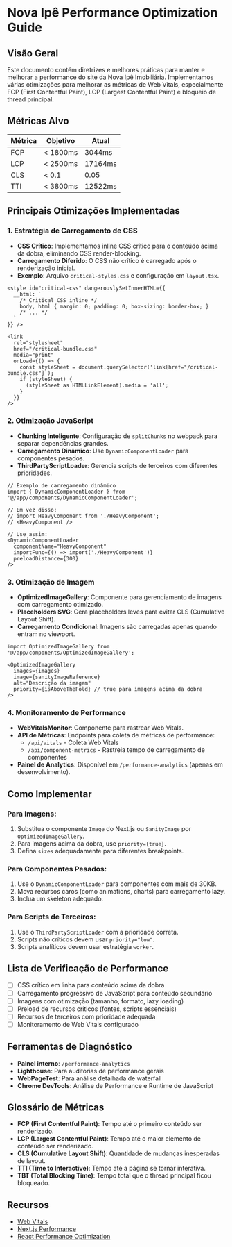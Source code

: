 # Nova Ipê Performance Optimization Guide

## Visão Geral

Este documento contém diretrizes e melhores práticas para manter e melhorar a performance do site da Nova Ipê Imobiliária. Implementamos várias otimizações para melhorar as métricas de Web Vitals, especialmente FCP (First Contentful Paint), LCP (Largest Contentful Paint) e bloqueio de thread principal.

## Métricas Alvo

| Métrica | Objetivo | Atual |
|---------|----------|-------|
| FCP     | < 1800ms | 3044ms |
| LCP     | < 2500ms | 17164ms |
| CLS     | < 0.1    | 0.05 |
| TTI     | < 3800ms | 12522ms |

## Principais Otimizações Implementadas

### 1. Estratégia de Carregamento de CSS

- **CSS Crítico**: Implementamos inline CSS crítico para o conteúdo acima da dobra, eliminando CSS render-blocking.
- **Carregamento Diferido**: O CSS não crítico é carregado após o renderização inicial.
- **Exemplo**: Arquivo `critical-styles.css` e configuração em `layout.tsx`.

```tsx
<style id="critical-css" dangerouslySetInnerHTML={{
  __html: `
    /* Critical CSS inline */
    body, html { margin: 0; padding: 0; box-sizing: border-box; }
    /* ... */
  `
}} />

<link
  rel="stylesheet"
  href="/critical-bundle.css"
  media="print"
  onLoad={() => {
    const styleSheet = document.querySelector('link[href="/critical-bundle.css"]');
    if (styleSheet) {
      (styleSheet as HTMLLinkElement).media = 'all';
    }
  }}
/>
```

### 2. Otimização JavaScript

- **Chunking Inteligente**: Configuração de `splitChunks` no webpack para separar dependências grandes.
- **Carregamento Dinâmico**: Use `DynamicComponentLoader` para componentes pesados.
- **ThirdPartyScriptLoader**: Gerencia scripts de terceiros com diferentes prioridades.

```tsx
// Exemplo de carregamento dinâmico
import { DynamicComponentLoader } from '@/app/components/DynamicComponentLoader';

// Em vez disso:
// import HeavyComponent from './HeavyComponent';
// <HeavyComponent />

// Use assim:
<DynamicComponentLoader
  componentName="HeavyComponent"
  importFunc={() => import('./HeavyComponent')}
  preloadDistance={300}
/>
```

### 3. Otimização de Imagem

- **OptimizedImageGallery**: Componente para gerenciamento de imagens com carregamento otimizado.
- **Placeholders SVG**: Gera placeholders leves para evitar CLS (Cumulative Layout Shift).
- **Carregamento Condicional**: Imagens são carregadas apenas quando entram no viewport.

```tsx
import OptimizedImageGallery from '@/app/components/OptimizedImageGallery';

<OptimizedImageGallery
  images={images}
  image={sanityImageReference}
  alt="Descrição da imagem"
  priority={isAboveTheFold} // true para imagens acima da dobra
/>
```

### 4. Monitoramento de Performance

- **WebVitalsMonitor**: Componente para rastrear Web Vitals.
- **API de Métricas**: Endpoints para coleta de métricas de performance:
  - `/api/vitals` - Coleta Web Vitals
  - `/api/component-metrics` - Rastreia tempo de carregamento de componentes
- **Painel de Analytics**: Disponível em `/performance-analytics` (apenas em desenvolvimento).

## Como Implementar

### Para Imagens:

1. Substitua o componente `Image` do Next.js ou `SanityImage` por `OptimizedImageGallery`.
2. Para imagens acima da dobra, use `priority={true}`.
3. Defina `sizes` adequadamente para diferentes breakpoints.

### Para Componentes Pesados:

1. Use o `DynamicComponentLoader` para componentes com mais de 30KB.
2. Mova recursos caros (como animations, charts) para carregamento lazy.
3. Inclua um skeleton adequado.

### Para Scripts de Terceiros:

1. Use o `ThirdPartyScriptLoader` com a prioridade correta.
2. Scripts não críticos devem usar `priority="low"`.
3. Scripts analíticos devem usar estratégia `worker`.

## Lista de Verificação de Performance

- [ ] CSS crítico em linha para conteúdo acima da dobra
- [ ] Carregamento progressivo de JavaScript para conteúdo secundário
- [ ] Imagens com otimização (tamanho, formato, lazy loading)
- [ ] Preload de recursos críticos (fontes, scripts essenciais)
- [ ] Recursos de terceiros com prioridade adequada
- [ ] Monitoramento de Web Vitals configurado

## Ferramentas de Diagnóstico

- **Painel interno**: `/performance-analytics`
- **Lighthouse**: Para auditorias de performance gerais
- **WebPageTest**: Para análise detalhada de waterfall
- **Chrome DevTools**: Análise de Performance e Runtime de JavaScript

## Glossário de Métricas

- **FCP (First Contentful Paint)**: Tempo até o primeiro conteúdo ser renderizado.
- **LCP (Largest Contentful Paint)**: Tempo até o maior elemento de conteúdo ser renderizado.
- **CLS (Cumulative Layout Shift)**: Quantidade de mudanças inesperadas de layout.
- **TTI (Time to Interactive)**: Tempo até a página se tornar interativa.
- **TBT (Total Blocking Time)**: Tempo total que o thread principal ficou bloqueado.

## Recursos

- [Web Vitals](https://web.dev/vitals/)
- [Next.js Performance](https://nextjs.org/docs/advanced-features/measuring-performance)
- [React Performance Optimization](https://reactjs.org/docs/optimizing-performance.html)
